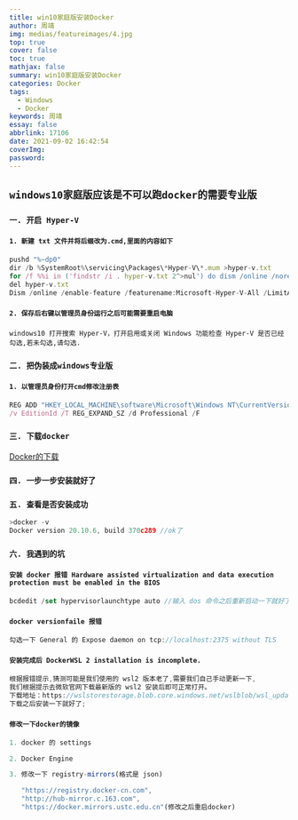 ```yaml
---
title: win10家庭版安装Docker
author: 周靖
img: medias/featureimages/4.jpg
top: true
cover: false
toc: true
mathjax: false
summary: win10家庭版安装Docker
categories: Docker
tags:
  - Windows
  - Docker
keywords: 周靖
essay: false
abbrlink: 17106
date: 2021-09-02 16:42:54
coverImg:
password:
---
```


## `windows10家庭版应该是不可以跑docker的需要专业版`

### `一. 开启 Hyper-V`

#### `1. 新建 txt 文件并将后缀改为.cmd,里面的内容如下`

```js
pushd "%~dp0"
dir /b %SystemRoot%\servicing\Packages\*Hyper-V\*.mum >hyper-v.txt
for /f %%i in ('findstr /i . hyper-v.txt 2^>nul') do dism /online /norestart /add-package:"%SystemRoot%\servicing\Packages\%%i"
del hyper-v.txt
Dism /online /enable-feature /featurename:Microsoft-Hyper-V-All /LimitAccess /ALL
```

#### `2. 保存后右键以管理员身份运行之后可能需要重启电脑`

`windows10 打开搜索 Hyper-V，打开启用或关闭 Windows 功能检查 Hyper-V 是否已经勾选,若未勾选,请勾选.`

### `二. 把伪装成windows专业版`

#### `1. 以管理员身份打开cmd修改注册表`

```js
REG ADD "HKEY_LOCAL_MACHINE\software\Microsoft\Windows NT\CurrentVersion"
/v EditionId /T REG_EXPAND_SZ /d Professional /F
```

### `三. 下载docker`

​[Docker的下载](hub.docker.com)

### `四. 一步一步安装就好了`

### `五. 查看是否安装成功`

```js
>docker -v
Docker version 20.10.6, build 370c289 //ok了
```

### `六. 我遇到的坑`

#### `安装 docker 报错 Hardware assisted virtualization and data execution protection must be enabled in the BIOS`

```js
bcdedit /set hypervisorlaunchtype auto //输入 dos 命令之后重新启动一下就好了
```

#### `docker versionfaile 报错`

```js
勾选一下 General 的 Expose daemon on tcp://localhost:2375 without TLS
```

#### `安装完成后 DockerWSL 2 installation is incomplete.`

```js
根据报错提示,猜测可能是我们使用的 wsl2 版本老了,需要我们自己手动更新一下,
我们根据提示去微软官网下载最新版的 wsl2 安装后即可正常打开。
下载地址：https://wslstorestorage.blob.core.windows.net/wslblob/wsl_update_x64.msi
下载之后安装一下就好了;
```

#### `修改一下docker的镜像`

```js
1. docker 的 settings

2. Docker Engine

3. 修改一下 registry-mirrors(格式是 json)

   "https://registry.docker-cn.com",
   "http://hub-mirror.c.163.com",
   "https://docker.mirrors.ustc.edu.cn"(修改之后重启docker)

```
